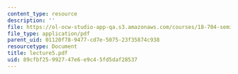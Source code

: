 ```yaml
---
content_type: resource
description: ''
file: https://ol-ocw-studio-app-qa.s3.amazonaws.com/courses/18-704-seminar-in-algebra-and-number-theory-rational-points-on-elliptic-curves-fall-2004/89cfbf25992747e6e9c45fd5daf28537_lecture5.pdf
file_type: application/pdf
parent_uid: 01120f78-9477-cd7e-5075-23f35874c938
resourcetype: Document
title: lecture5.pdf
uid: 89cfbf25-9927-47e6-e9c4-5fd5daf28537
---
```

